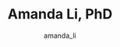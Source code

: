 ---
# this is autogenerated: do not edit
title: Amanda Li, PhD
author: amanda_li
layout: author-bio
jobtitle: Postdoctoral Scholar
bio: 
type: member
header:
  teaser: /assets/images/people/bio-li.jpg
papers: 
---